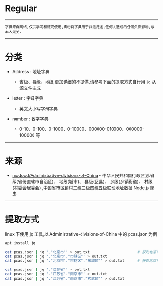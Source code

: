 # Regular

---

`字典来自网络,仅供学习和研究使用,请勿将字典用于非法用途,任何人造成的任何负面影响,与本人无关.`

---

# 分类

- Address : 地址字典
    - 省级、县级、地级,更加详细的不提供,请参考下面的提取方式自行用 `jq` 从源文件生成

- letter : 字母字典
    - 英文大小写字母字典

- number : 数字字典
    - 0-10、0-100、0-1000、0-10000、000000-010000、000000-100000 等

---

# 来源

- [modood/Administrative-divisions-of-China](https://github.com/modood/Administrative-divisions-of-China) - 中华人民共和国行政区划:省级(省份直辖市自治区)、 地级(城市)、 县级(区县)、 乡级(乡镇街道)、 村级(村委会居委会) ,中国省市区镇村二级三级四级五级联动地址数据 Node.js 爬虫.

---

# 提取方式

linux 下使用 jq 工具,以 Administrative-divisions-of-China 中的 pcas.json 为例

```bash
apt install jq

cat pcas.json | jq '."北京市"' > out.txt                      # 获取北京市所有辖区、街道信息
cat pcas.json | jq '."北京市"."市辖区"' > out.txt
cat pcas.json | jq '."北京市"."市辖区"."东城区"' > out.txt      # 获取北京市东城区所有街道信息

cat pcas.json | jq '."江苏省"' > out.txt
cat pcas.json | jq '."江苏省"."南京市"' > out.txt
cat pcas.json | jq '."江苏省"."南京市"."玄武区"' > out.txt
```
